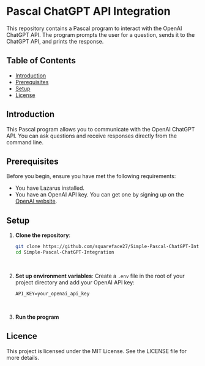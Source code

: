 # Pascal ChatGPT API Integration

This repository contains a Pascal program to interact with the OpenAI ChatGPT API. The program prompts the user for a question, sends it to the ChatGPT API, and prints the response.

## Table of Contents

- [Introduction](#introduction)
- [Prerequisites](#prerequisites)
- [Setup](#setup)
- [License](#license)

## Introduction

This Pascal program allows you to communicate with the OpenAI ChatGPT API. You can ask questions and receive responses directly from the command line.

## Prerequisites

Before you begin, ensure you have met the following requirements:
- You have Lazarus installed.
- You have an OpenAI API key. You can get one by signing up on the [OpenAI website](https://platform.openai.com/api-keys).

## Setup

1. **Clone the repository**:

   ```sh
   git clone https://github.com/squareface27/Simple-Pascal-ChatGPT-Integration.git
   cd Simple-Pascal-ChatGPT-Integration
    ```
    <br>
2. **Set up environment variables**:
    Create a `.env` file in the root of your project directory and add your OpenAI API key:
    ```env
    API_KEY=your_openai_api_key
    ```
    <br>
3. **Run the program**

## Licence

This project is licensed under the MIT License. See the LICENSE file for more details.